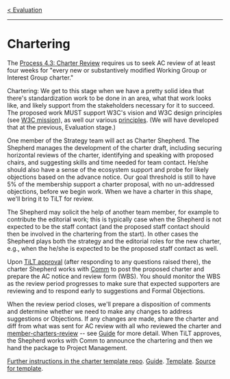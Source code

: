 [< Evaluation](3.Evaluation.md)

---

# Chartering

The [Process 4.3: Charter Review](https://www.w3.org/Consortium/Process/#CharterReview) requires us to seek AC review of at least four weeks for "every new or substantively modified Working Group or Interest Group charter." 

Chartering: We get to this stage when we have a pretty solid idea that
there's standardization work to be done in an area, what that work looks
like, and likely support from the stakeholders necessary for it to
succeed. The proposed work MUST support W3C's vision and W3C design principles
(see [W3C mission](https://www.w3.org/mission/)), as well our various
[principles](https://www.w3.org/TR/?filter-tr-name=principles). (We will
have developed that at the previous, Evaluation stage.)

One member of the Strategy team will act as Charter Shepherd. The
Shepherd manages the development of the charter draft, including
securing horizontal reviews of the charter, identifying and speaking
with proposed chairs, and suggesting skills and time needed for team
contact. He/she should also have a sense of the ecosystem support and probe
for likely objections based on the advance notice. Our goal threshold is
still to have 5% of the membership support a charter proposal, with no
un-addressed objections, before we begin work. When we have a charter in
this shape, we'll bring it to TiLT for review.

The Shepherd may solicit the help of another team member, for example 
to contribute the editorial work; this is typically case when the Shepherd 
is not expected to be the staff contact (and
the proposed staff contact should then be involved in the chartering from the start). 
In other cases the Shepherd plays both the strategy and the editorial 
roles for the new charter, e.g., when the he/she is expected to be the 
proposed staff contact as well.
	
Upon [TiLT approval](https://www.w3.org/Guide/process/tilt/#request) (after responding to any questions raised there), the
charter Shepherd works with [Comm](https://www.w3.org/staff/comm/) to post the proposed charter and
prepare the AC notice and review form (WBS). You should monitor the WBS
as the review period progresses to make sure that expected supporters
are reviewing and to respond early to suggestions and Formal Objections.

When the review period closes, we'll prepare a disposition of comments
and determine whether we need to make any changes to address suggestions
or Objections. If any changes are made, share the charter and diff from 
what was sent for AC review with all who reviewed the charter and [member-charters-review](https://lists.w3.org/Archives/Member/member-charters-review/) -- see [Guide](https://www.w3.org/Guide/process/charter.html#managing-changes) for more detail.
When TiLT approves, the Shepherd works with Comm to announce the chartering and then we hand the package to Project Management.

[Further instructions in the charter template repo](https://w3c.github.io/charter-drafts/). [Guide](https://www.w3.org/Guide/process/charter.html). [Template](https://w3c.github.io/charter-drafts/charter-template.html). [Source for template](https://github.com/w3c/charter-drafts).
